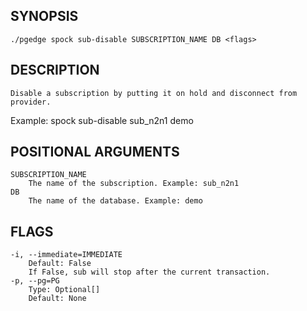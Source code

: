 ## SYNOPSIS
    ./pgedge spock sub-disable SUBSCRIPTION_NAME DB <flags>
 
## DESCRIPTION
    Disable a subscription by putting it on hold and disconnect from provider. 

Example: spock sub-disable sub_n2n1 demo
 
## POSITIONAL ARGUMENTS
    SUBSCRIPTION_NAME
        The name of the subscription. Example: sub_n2n1
    DB
        The name of the database. Example: demo
 
## FLAGS
    -i, --immediate=IMMEDIATE
        Default: False
        If False, sub will stop after the current transaction.
    -p, --pg=PG
        Type: Optional[]
        Default: None
